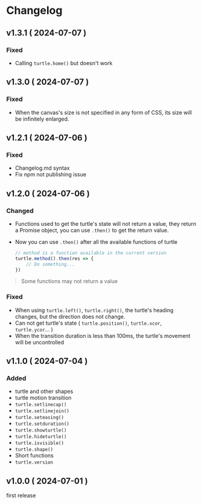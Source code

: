 # Changelog

## v1.3.1 ( 2024-07-07 )

### Fixed
- Calling `turtle.home()` but doesn't work

## v1.3.0 ( 2024-07-07 )

### Fixed
- When the canvas's size is not specified in any form of CSS, its size will be infinitely enlarged.

## v1.2.1 ( 2024-07-06 )

### Fixed
- Changelog.md syntax
- Fix npm not publishing issue

## v1.2.0 ( 2024-07-06 )

### Changed
- Functions used to get the turtle's state will not return a value, they return a Promise object, you can use `.then()` to get the return value.
- Now you can use `.then()` after all the available functions of turtle

    ```js
    // method is a function available in the current version
    turtle.method().then(res => {
        // Do something...
    })
    ```
> Some functions may not return a value

### Fixed
- When using `turtle.left()`, `turtle.right()`, the turtle's heading changes, but the direction does not change.
- Can not get turtle's state ( `turtle.position()`, `turtle.xcor`, `turtle.ycor`... )
- When the transition duration is less than 100ms, the turtle's movement will be uncontrolled

## v1.1.0 ( 2024-07-04 )

### Added 
- turtle and other shapes
- turtle motion transition
- `turtle.setlinecap()`
- `turtle.setlinejoin()`
- `turtle.seteasing()`
- `turtle.setduration()`
- `turtle.showturtle()`
- `turtle.hideturtle()`
- `turtle.isvisible()`
- `turtle.shape()`
- Short functions
- `turtle.version`

## v1.0.0 ( 2024-07-01 )
first release
